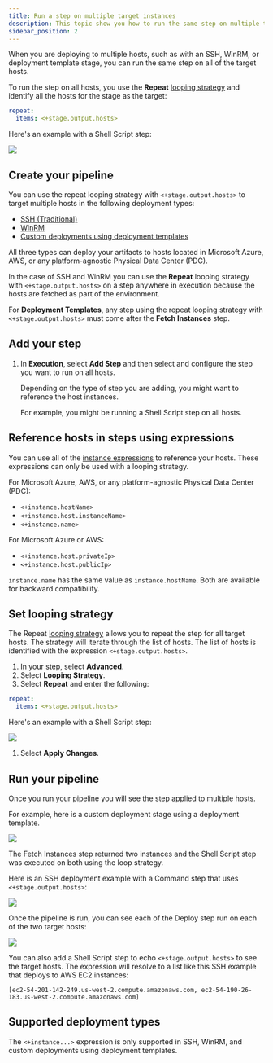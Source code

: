 ```yaml
---
title: Run a step on multiple target instances
description: This topic show you how to run the same step on multiple target hosts.
sidebar_position: 2
---
```


When you are deploying to multiple hosts, such as with an SSH, WinRM, or deployment template stage, you can run the same step on all of the target hosts.

To run the step on all hosts, you use the **Repeat** [looping strategy](/docs/platform/pipelines/looping-strategies/looping-strategies-matrix-repeat-and-parallelism) and identify all the hosts for the stage as the target:


```yaml
repeat:  
  items: <+stage.output.hosts>
```

Here's an example with a Shell Script step:

![](./cd-general-steps/static/run-a-script-on-multiple-target-instances-00.png)

## Create your pipeline

You can use the repeat looping strategy with `<+stage.output.hosts>` to target multiple hosts in the following deployment types:

* [SSH (Traditional)](/docs/continuous-delivery/deploy-srv-diff-platforms/traditional/ssh-ng)
* [WinRM](/docs/continuous-delivery/deploy-srv-diff-platforms/traditional/win-rm-tutorial)
* [Custom deployments using deployment templates](/docs/continuous-delivery/deploy-srv-diff-platforms/custom-deployment-tutorial)

All three types can deploy your artifacts to hosts located in Microsoft Azure, AWS, or any platform-agnostic Physical Data Center (PDC).

In the case of SSH and WinRM you can use the **Repeat** looping strategy with `<+stage.output.hosts>` on a step anywhere in execution because the hosts are fetched as part of the environment.

For **Deployment Templates**, any step using the repeat looping strategy with `<+stage.output.hosts>` must come after the **Fetch Instances** step.

## Add your step

1. In **Execution**, select **Add Step** and then select and configure the step you want to run on all hosts.
   
   Depending on the type of step you are adding, you might want to reference the host instances.
   
   For example, you might be running a Shell Script step on all hosts.

## Reference hosts in steps using expressions

You can use all of the [instance expressions](/docs/platform/variables-and-expressions/harness-variables.md#deployment-instance-expressions) to reference your hosts. These expressions can only be used with a looping strategy.

For Microsoft Azure, AWS, or any platform-agnostic Physical Data Center (PDC):

* `<+instance.hostName>`
* `<+instance.host.instanceName>`
* `<+instance.name>`

For Microsoft Azure or AWS:

* `<+instance.host.privateIp>`
* `<+instance.host.publicIp>`

`instance.name` has the same value as `instance.hostName`. Both are available for backward compatibility.

## Set looping strategy

The Repeat [looping strategy](/docs/platform/pipelines/looping-strategies/looping-strategies-matrix-repeat-and-parallelism) allows you to repeat the step for all target hosts. The strategy will iterate through the list of hosts. The list of hosts is identified with the expression `<+stage.output.hosts>`.

1. In your step, select **Advanced**.
2. Select **Looping Strategy**.
3. Select **Repeat** and enter the following:
  
  ```yaml
  repeat:  
    items: <+stage.output.hosts>
  ```
  Here's an example with a Shell Script step:

  ![](./cd-general-steps/static/run-a-script-on-multiple-target-instances-01.png)
1. Select **Apply Changes**.

## Run your pipeline

Once you run your pipeline you will see the step applied to multiple hosts.

For example, here is a custom deployment stage using a deployment template.

![](./cd-general-steps/static/run-a-script-on-multiple-target-instances-02.png)

The Fetch Instances step returned two instances and the Shell Script step was executed on both using the loop strategy.

Here is an SSH deployment example with a Command step that uses `<+stage.output.hosts>`:

![](./cd-general-steps/static/run-a-script-on-multiple-target-instances-03.png)

Once the pipeline is run, you can see each of the Deploy step run on each of the two target hosts:

![](./cd-general-steps/static/run-a-script-on-multiple-target-instances-04.png)

You can also add a Shell Script step to echo `<+stage.output.hosts>` to see the target hosts. The expression will resolve to a list like this SSH example that deploys to AWS EC2 instances:


```
[ec2-54-201-142-249.us-west-2.compute.amazonaws.com, ec2-54-190-26-183.us-west-2.compute.amazonaws.com]
```

## Supported deployment types

The ​`<+instance...>` expression is only supported in SSH, WinRM, and custom deployments using deployment templates.


